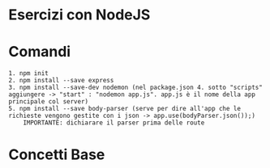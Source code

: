 # Esercizi con NodeJS


# Comandi
    1. npm init
    2. npm install --save express
    3. npm install --save-dev nodemon (nel package.json 4. sotto "scripts" aggiungere -> "start" : "nodemon app.js". app.js è il nome della app principale col server)
    5. npm install --save body-parser (serve per dire all'app che le richieste vengono gestite con i json -> app.use(bodyParser.json());)
        IMPORTANTE: dichiarare il parser prima delle route

# Concetti Base
